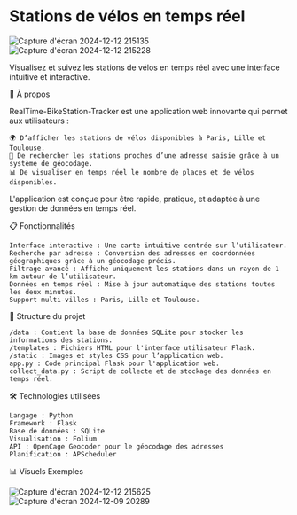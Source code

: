  # Stations de vélos en temps réel

![Capture d'écran 2024-12-12 215135](https://github.com/user-attachments/assets/fbdfed13-a78f-447a-bbf2-aa10ab69af74)
![Capture d'écran 2024-12-12 215228](https://github.com/user-attachments/assets/0fb173b1-60d5-40bf-a6b8-1f9abf29251f)

Visualisez et suivez les stations de vélos en temps réel avec une interface intuitive et interactive.

🌟 À propos


RealTime-BikeStation-Tracker est une application web innovante qui permet aux utilisateurs :

    🌍 D’afficher les stations de vélos disponibles à Paris, Lille et Toulouse.
    📍 De rechercher les stations proches d’une adresse saisie grâce à un système de géocodage.
    📊 De visualiser en temps réel le nombre de places et de vélos disponibles.

L'application est conçue pour être rapide, pratique, et adaptée à une gestion de données en temps réel.

📋 Fonctionnalités

    Interface interactive : Une carte intuitive centrée sur l’utilisateur.
    Recherche par adresse : Conversion des adresses en coordonnées géographiques grâce à un géocodage précis.
    Filtrage avancé : Affiche uniquement les stations dans un rayon de 1 km autour de l’utilisateur.
    Données en temps réel : Mise à jour automatique des stations toutes les deux minutes.
    Support multi-villes : Paris, Lille et Toulouse.

📂 Structure du projet

    /data : Contient la base de données SQLite pour stocker les informations des stations.
    /templates : Fichiers HTML pour l'interface utilisateur Flask.
    /static : Images et styles CSS pour l’application web.
    app.py : Code principal Flask pour l'application web.
    collect_data.py : Script de collecte et de stockage des données en temps réel.

🛠️ Technologies utilisées

    Langage : Python
    Framework : Flask
    Base de données : SQLite
    Visualisation : Folium
    API : OpenCage Geocoder pour le géocodage des adresses
    Planification : APScheduler

📊 Visuels
Exemples

![Capture d'écran 2024-12-12 215625](https://github.com/user-attachments/assets/96fa6b0f-19c4-4175-9909-9db591118456)
![Capture d'écran 2024-12-09 20289](https://github.com/user-attachments/assets/b0a66d2b-49a9-4b28-859c-be16decfc118)



